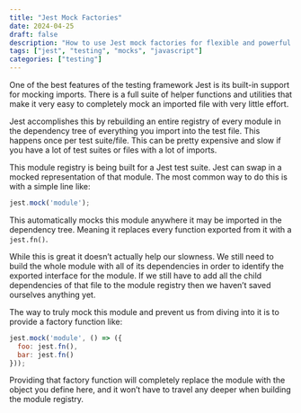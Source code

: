 ```yaml
---
title: "Jest Mock Factories"
date: 2024-04-25
draft: false
description: "How to use Jest mock factories for flexible and powerful test mocking."
tags: ["jest", "testing", "mocks", "javascript"]
categories: ["testing"]
---
```


One of the best features of the testing framework Jest is its built-in support 
for mocking imports. There is a full suite of helper functions and utilities that 
make it very easy to completely mock an imported file with very little effort.

Jest accomplishes this by rebuilding an entire registry of every module in the 
dependency tree of everything you import into the test file. This happens once 
per test suite/file. This can be pretty expensive and slow if you have a lot of 
test suites or files with a lot of imports.

This module registry is being built for a Jest test suite. Jest can swap in a 
mocked representation of that module. The most common way to do this is 
with a simple line like:

```jsx
jest.mock('module');
```

This automatically mocks this module anywhere it may be imported in the 
dependency tree. Meaning it replaces every function exported from it with a 
`jest.fn()`.

While this is great it doesn’t actually help our slowness. We still need to build 
the whole module with all of its dependencies in order to identify the exported 
interface for the module. If we still have to add all the child dependencies of 
that file to the module registry then we haven’t saved ourselves anything yet.

The way to truly mock this module and prevent us from diving into it is to 
provide a factory function like:

```jsx
jest.mock('module', () => ({
  foo: jest.fn(),
  bar: jest.fn()
}));
```

Providing that factory function will completely replace the module with the 
object you define here, and it won’t have to travel any deeper when building 
the module registry.
